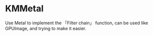 # KMMetal
Use Metal to implement the 「Filter chain」 function, can be used like GPUImage, and trying to make it easier.  
